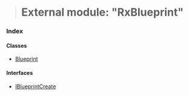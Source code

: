 > # External module: "RxBlueprint"

### Index

#### Classes

* [Blueprint](../classes/_rxblueprint_.blueprint.md)

#### Interfaces

* [IBlueprintCreate](../interfaces/_rxblueprint_.iblueprintcreate.md)